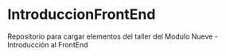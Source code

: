 # IntroduccionFrontEnd
Repositorio para cargar elementos del taller del Modulo Nueve - Introducción al FrontEnd

